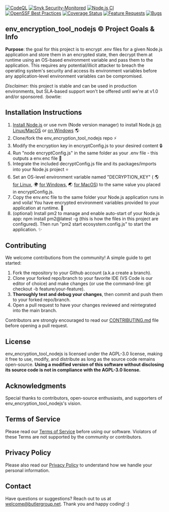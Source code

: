[![CodeQL](https://github.com/butlergroup/env_encryption_tool_nodejs/actions/workflows/github-code-scanning/codeql/badge.svg)](https://github.com/butlergroup/env_encryption_tool_nodejs/actions/workflows/github-code-scanning/codeql)
[![Snyk Security-Monitored](https://img.shields.io/badge/Snyk%20Security-Monitored-purple)](https://app.snyk.io/share/784f6fef-6aaf-47ed-81ba-99e05b854665)
[![Node.js CI](https://github.com/butlergroup/env_encryption_tool_nodejs/actions/workflows/node.js.yml/badge.svg)](https://github.com/butlergroup/env_encryption_tool_nodejs/actions/workflows/node.js.yml)
[![OpenSSF Best Practices](https://www.bestpractices.dev/projects/10677/badge)](https://www.bestpractices.dev/projects/10677)
[![Coverage Status](https://coveralls.io/repos/github/butlergroup/env_encryption_tool_nodejs/badge.svg?branch=main)](https://coveralls.io/github/butlergroup/env_encryption_tool_nodejs?branch=main)
[![Feature Requests](https://img.shields.io/github/issues/butlergroup/env_encryption_tool_nodejs/feature-request.svg)](https://github.com/butlergroup/env_encryption_tool_nodejs/issues?q=is%3Aopen+is%3Aissue+label%3Aenhancement)
[![Bugs](https://img.shields.io/github/issues/butlergroup/env_encryption_tool_nodejs/bug.svg)](https://github.com/butlergroup/env_encryption_tool_nodejs/issues?utf8=✓&q=is%3Aissue+is%3Aopen+label%3Abug)

## env_encryption_tool_nodejs :copyright: Project Goals & Info

**Purpose**: the goal for this project is to encrypt .env files for a given Node.js application and store them in an encrypted state, then decrypt them at runtime using an OS-based environment variable and pass them to the application. This requires any potential/illicit attacker to breach the operating system's security and access its environment variables before any application-level environment variables can be compromised. 

*Disclaimer:* this project is stable and can be used in production environments, but SLA-based support won't be offered until we're at v1.0 and/or sponsored. :bowtie:

## Installation Instructions

1. [Install Node.js](https://nodejs.org/en) or use nvm (Node version manager) to install Node.js [on Linux/MacOS](https://github.com/nvm-sh/nvm?tab=readme-ov-file#installing-and-updating) or [on Windows](https://github.com/coreybutler/nvm-windows) :earth_americas:
2. Clone/fork the env_encryption_tool_nodejs repo :zap:
3. Modify the encryption key in encryptConfig.js to your desired content :lock:
4. Run "node encryptConfig.js" in the same folder as your .env file - this outputs a env.enc file :confetti_ball:
5. Integrate the included decryptConfig.js file and its packages/imports into your Node.js project :star:
6. Set an OS-level environment variable named "DECRYPTION_KEY" ( :earth_americas: [for Linux](https://stackoverflow.com/questions/45502996/how-to-set-environment-variable-in-linux-permanently), :earth_africa: [for Windows](https://phoenixnap.com/kb/windows-set-environment-variable), :earth_asia: [for MacOS](https://stackoverflow.com/questions/65597552/how-exactly-to-set-up-and-use-environment-variables-on-a-mac)) to the same value you placed in encryptConfig.js. 
7. Copy the env.enc file to the same folder your Node.js application runs in and voila! You have encrypted environment variables provided to your application at runtime. :tada:
8. (optional) Install pm2 to manage and enable auto-start of your Node.js app: npm install pm2@latest -g (this is how the files in this project are configured). Then run "pm2 start ecosystem.config.js" to start the application. :sparkles:

## Contributing

We welcome contributions from the community! A simple guide to get started:

1. Fork the repository to your Github account (a.k.a create a branch). 
2. Clone your forked repo/branch to your favorite IDE (VS Code is our editor of choice) and make changes (or use the command-line: git checkout -b feature/your-feature).
3. **Thoroughly test and debug your changes**, then commit and push them to your forked repo/branch.
4. Open a pull request to have your changes reviewed and reintegrated into the main branch.

Contributors are strongly encouraged to read our [CONTRIBUTING.md](https://github.com/butlergroup/env_encryption_tool_nodejs/blob/main/CONTRIBUTING.md) file before opening a pull request. 

## License

env_encryption_tool_nodejs is licensed under the AGPL-3.0 license, making it free to use, modify, and distribute as long as the source code remains open-source. **Using a modified version of this software without disclosing its source code is not in compliance with the AGPL-3.0 license.**

## Acknowledgments

Special thanks to contributors, open-source enthusiasts, and supporters of env_encryption_tool_nodejs's vision.

## Terms of Service

Please read our [Terms of Service](https://github.com/butlergroup/env_encryption_tool_nodejs/blob/main/terms-of-service.md) before using our software. Violators of these Terms are not supported by the community or contributors.

## Privacy Policy

Please also read our [Privacy Policy](https://github.com/butlergroup/env_encryption_tool_nodejs/blob/main/privacy-policy.md) to understand how we handle your personal information. 

## Contact

Have questions or suggestions? Reach out to us at welcome@butlergroup.net. Thank you and happy coding! :)
